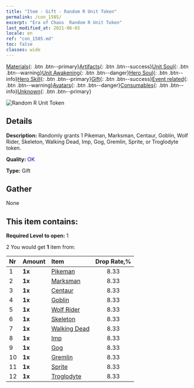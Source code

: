 ```yaml
---
title: "Item - Gift - Random R Unit Token"
permalink: /con_1585/
excerpt: "Era of Chaos  Random R Unit Token"
last_modified_at: 2021-06-03
locale: en
ref: "con_1585.md"
toc: false
classes: wide
---
```

 [Materials](/Items/){: .btn .btn--primary}[Artifacts](/Items/Artifacts/){: .btn .btn--success}[Unit Soul](/Items/UnitSoul/){: .btn .btn--warning}[Unit Awakening](/Items/UnitAwakening/){: .btn .btn--danger}[Hero Soul](/Items/HeroSoul/){: .btn .btn--info}[Hero Skill](/Items/HeroSkill/){: .btn .btn--primary}[Gift](/Items/Gift/){: .btn .btn--success}[Event related](/Items/Events/){: .btn .btn--warning}[Avatars](/Items/Avatars/){: .btn .btn--danger}[Consumables](/Items/Consumables/){: .btn .btn--info}[Unknown](/Items/Unknown/){: .btn .btn--primary}

 ![Random R Unit Token](/images/t/i_907200.png)

## Details
 **Description:** Randomly grants 1 Pikeman, Marksman, Centaur, Goblin, Wolf Rider, Skeleton, Walking Dead, Imp, Gog, Gremlin, Sprite, or Troglodyte token.

 **Quality:** <span style="color: #0000CD">OK</span>

 **Type:** Gift

## Gather

  None

## This item contains:

 **Required Level to open:** 1

 2 You would get **1** item  from:

  | Nr | Amount |     Item    | Drop Rate,% |
  |:---|:-------|:------------|:---------:|
  | 1 |  **1x** | [Pikeman](/Items/unt_190/) | 8.33 | 
  | 2 |  **1x** | [Marksman](/Items/unt_191/) | 8.33 | 
  | 3 |  **1x** | [Centaur](/Items/unt_199/) | 8.33 | 
  | 4 |  **1x** | [Goblin](/Items/unt_217/) | 8.33 | 
  | 5 |  **1x** | [Wolf Rider](/Items/unt_218/) | 8.33 | 
  | 6 |  **1x** | [Skeleton](/Items/unt_208/) | 8.33 | 
  | 7 |  **1x** | [Walking Dead](/Items/unt_209/) | 8.33 | 
  | 8 |  **1x** | [Imp](/Items/unt_226/) | 8.33 | 
  | 9 |  **1x** | [Gog](/Items/unt_227/) | 8.33 | 
  | 10 |  **1x** | [Gremlin](/Items/unt_235/) | 8.33 | 
  | 11 |  **1x** | [Sprite](/Items/unt_262/) | 8.33 | 
  | 12 |  **1x** | [Troglodyte](/Items/unt_244/) | 8.33 | 
